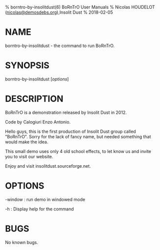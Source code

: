 % borntro-by-insolitdust(6) BoRnTrO User Manuals
% Nicolas HOUDELOT (nicolas@demosdebs.org),Insolit Dust
% 2018-02-05

# NAME
borntro-by-insolitdust - the command to run BoRnTrO.

# SYNOPSIS
borntro-by-insolitdust [*options*]

# DESCRIPTION
BoRnTrO is a demonstration released by Insolit Dust in 2012.

Code by Calogiuri Enzo Antonio.

Hello guys, this is the first production of Insolit Dust group called "BoRnTrO".
Sorry for the lack of fancy name, but needed something that would make the idea.

This small demo uses only 4 old school effects, to let know us and invite you to
visit our website.

Enjoy and visit insolitdust.sourceforge.net.

# OPTIONS

\-window
:   run demo in windowed mode

\-h
:   Display help for the command

# BUGS
No known bugs.
